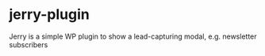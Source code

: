 # jerry-plugin
Jerry is a simple WP plugin to show a lead-capturing modal, e.g. newsletter subscribers

